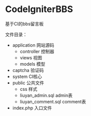 # CodeIgniterBBS
基于CI的bbs留言板   


文件目录：
	
- application 网站源码    
	- controller 控制器
	- views   视图
	- models  模型
- captcha 验证码
- system CI核心
- public 公共文件
	- css 样式
	- liuyan_admin.sql admin表
	- liuyan_comment.sql comment表
- index.php 入口文件
